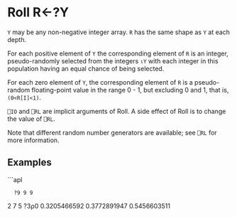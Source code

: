 <div style="display: none;">
  ?
</div>






<h1 class="heading"><span class="name">Roll</span> <span class="command">R←?Y</span></h1>



`Y` may be any non-negative integer array. `R` has the same shape as `Y` at each depth.


For each positive element of `Y` the corresponding element of `R` is an integer, pseudo-randomly selected from the integers `⍳Y` with each integer in this population having an equal chance of being selected.


For each zero element of `Y`, the corresponding element of `R` is a pseudo-random floating-point value in the range 0 - 1, but excluding 0 and 1, that is, `(0<R[I]<1)`.


`⎕IO` and `⎕RL` are implicit arguments of Roll. A side effect of Roll is to change the value of `⎕RL`.


Note that different random number generators are available; see `⎕RL` for more information.

<h2 class="example">Examples</h2>
```apl

      ?9 9 9
2 7 5
      ?3⍴0
0.3205466592 0.3772891947 0.5456603511

```



